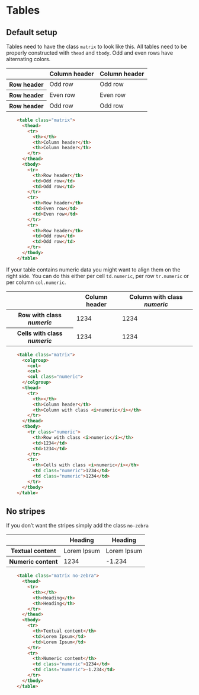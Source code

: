 <!--
tags: ["Style Guide:Icons"]
-->

# Tables							

## Default setup

Tables need to have the class `matrix` to look like this. All tables need to be properly constructed with `thead` and `tbody`. Odd and even rows have alternating colors.

<table class="matrix">
  <thead>
    <tr>
      <th></th>
      <th>Column header</th>
      <th>Column header</th>
    </tr>
  </thead>
  <tbody>
    <tr>
      <th>Row header</th>
      <td>Odd row</td>
      <td>Odd row</td>
    </tr>
    <tr>
      <th>Row header</th>
      <td>Even row</td>
      <td>Even row</td>
    </tr>
    <tr>
      <th>Row header</th>
      <td>Odd row</td>
      <td>Odd row</td>
    </tr>
  </tbody>
</table>

```html
	<table class="matrix">
	  <thead>
	    <tr>
	      <th></th>
	      <th>Column header</th>
	      <th>Column header</th>
	    </tr>
	  </thead>
	  <tbody>
	    <tr>
	      <th>Row header</th>
	      <td>Odd row</td>
	      <td>Odd row</td>
	    </tr>
	    <tr>
	      <th>Row header</th>
	      <td>Even row</td>
	      <td>Even row</td>
	    </tr>
	    <tr>
	      <th>Row header</th>
	      <td>Odd row</td>
	      <td>Odd row</td>
	    </tr>
	  </tbody>
	</table>
```

If your table contains numeric data you might want to align them on the right side. You can do this either per cell `td.numeric`, per row `tr.numeric` or per column `col.numeric`.

<table class="matrix">
  <colgroup>
    <col>
    <col>
    <col class="numeric">
  </colgroup>
  <thead>
    <tr>
      <th></th>
      <th>Column header</th>
      <th>Column with class <i>numeric</i></th>
    </tr>
  </thead>
  <tbody>
    <tr class="numeric">
      <th>Row with class <i>numeric</i></th>
      <td>1234</td>
      <td>1234</td>
    </tr>
    <tr>
      <th>Cells with class <i>numeric</i></th>
      <td class="numeric">1234</td>
      <td class="numeric">1234</td>
    </tr>
  </tbody>
</table>

```html
	<table class="matrix">
	  <colgroup>
	    <col>
	    <col>
	    <col class="numeric">
	  </colgroup>
	  <thead>
	    <tr>
	      <th></th>
	      <th>Column header</th>
	      <th>Column with class <i>numeric</i></th>
	    </tr>
	  </thead>
	  <tbody>
	    <tr class="numeric">
	      <th>Row with class <i>numeric</i></th>
	      <td>1234</td>
	      <td>1234</td>
	    </tr>
	    <tr>
	      <th>Cells with class <i>numeric</i></th>
	      <td class="numeric">1234</td>
	      <td class="numeric">1234</td>
	    </tr>
	  </tbody>
	</table>
```

## No stripes

If you don’t want the stripes simply add the class `no-zebra`

<table class="matrix no-zebra">
  <thead>
    <tr>
      <th></th>
      <th>Heading</th>
      <th>Heading</th>
    </tr>
  </thead> 
  <tbody>
    <tr>
      <th>Textual content</th>
      <td>Lorem Ipsum</td>
      <td>Lorem Ipsum</td>
    </tr>
    <tr>
      <th>Numeric content</th>
      <td class="numeric">1234</td>
      <td class="numeric">-1.234</td>
    </tr>
  </tbody>
</table>

```html
    <table class="matrix no-zebra">
      <thead>
        <tr>
          <th></th>
          <th>Heading</th>
          <th>Heading</th>
        </tr>
      </thead> 
      <tbody>
        <tr>
          <th>Textual content</th>
          <td>Lorem Ipsum</td>
          <td>Lorem Ipsum</td>
        </tr>
        <tr>
          <th>Numeric content</th>
          <td class="numeric">1234</td>
          <td class="numeric">-1.234</td>
        </tr>
      </tbody>
    </table>
```
